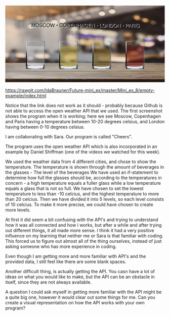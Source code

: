 ![screenshot](https://github.com/IdaBrauner/Future-mini_ex/blob/master/Mini_ex_8/Cheers.jpg)

https://rawgit.com/IdaBrauner/Future-mini_ex/master/Mini_ex_8/empty-example/index.html

Notice that the link does not work as it should - probably because Github is not able to access the open weather API that we used. The first screenshot shows the program when it is working; here we see Moscow, Copenhagen and Paris having a temperature between 10-20 degrees celsius, and London having between 0-10 degrees celsius.

I am collaborating with Sara. Our program is called "Cheers".

The program uses the open weather API which is also incorporated in an example by Daniel Shiffman (one of the videos we watched for this week). 

We used the weather data from 4 different cities, and chose to show the temperature. 
The temperature is shown through the amount of beverages in the glasses - The level of the beverages 
We have used an if-statement to determine how full the glasses should be, according to the temperatures in concern - a high temperature equals a fuller glass while a low temperature equals a glass that is not so full. We have chosen to set the lowest temperature to less than -10 celcius, and the highest temperature to more than 20 celcius. Then we have divided it into 5 levels, so each level consists of 10 celcius. To make it more precise, we could have chosen to create more levels. 

At first it did seem a bit confusing with the API's and trying to understand how it was all connected and how i works, but after a while and after trying out different things, it all made more sense. I think it had a very positive influence on my learning that neither me or Sara is that familiar with coding. This forced us to figure out almost all of the thing ourselves, instead of just asking someone who has more experience in coding. 


Even though I am getting more and more familiar with API's and the provided data, I still feel like there are some blank spaces. 

Another difficult thing, is actually getting the API. You casn have a lot of ideas on what you would like to make, but the API can be an obstacle in itself, since they are not always available.

A question I could ask myself in getting more familiar with the API might be a quite big one, however it would clear out some things for me. Can you create a visual representation on how the API works with your own program?

